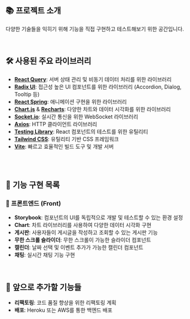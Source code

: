 ## 📚 프로젝트 소개
다양한 기술들을 익히기 위해 기능을 직접 구현하고 테스트해보기 위한 공간입니다.

<br />

## 🛠️ 사용된 주요 라이브러리
- **[React Query](https://react-query-v3.tanstack.com/)**: 서버 상태 관리 및 비동기 데이터 처리를 위한 라이브러리
- **[Radix UI](https://www.radix-ui.com/)**: 접근성 높은 UI 컴포넌트를 위한 라이브러리 (Accordion, Dialog, Tooltip 등)
- **[React Spring](https://www.react-spring.dev/)**: 애니메이션 구현을 위한 라이브러리
- **[Chart.js](https://www.chartjs.org/)** & **[Recharts](https://recharts.org/)**: 다양한 차트와 데이터 시각화를 위한 라이브러리
- **[Socket.io](https://socket.io/)**: 실시간 통신을 위한 WebSocket 라이브러리
- **[Axios](https://axios-http.com/)**: HTTP 클라이언트 라이브러리
- **[Testing Library](https://testing-library.com/)**: React 컴포넌트의 테스트를 위한 유틸리티
- **[Tailwind CSS](https://tailwindcss.com/)**: 유틸리티 기반 CSS 프레임워크
- **[Vite](https://vitejs.dev/)**: 빠르고 효율적인 빌드 도구 및 개발 서버

<br /><br />

## 🚀 기능 구현 목록

### 🎨 프론트엔드 (Front)
- **Storybook**: 컴포넌트의 UI를 독립적으로 개발 및 테스트할 수 있는 환경 설정
- **Chart**: 차트 라이브러리를 사용하여 다양한 데이터 시각화 구현
- **게시판**: 사용자들이 게시글을 작성하고 조회할 수 있는 게시판 기능
- **무한 스크롤 슬라이더**: 무한 스크롤이 가능한 슬라이더 컴포넌트
- **캘린더**: 날짜 선택 및 이벤트 추가가 가능한 캘린더 컴포넌트
- **채팅**: 실시간 채팅 기능 구현

<br />

## 🔧 앞으로 추가할 기능들
- **리팩토링**: 코드 품질 향상을 위한 리팩토링 계획
- **배포**: Heroku 또는 AWS를 통한 백엔드 배포
